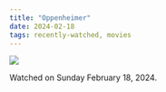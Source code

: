 ```yaml
---
title: "Oppenheimer"
date: 2024-02-18
tags: recently-watched, movies
---
```


 <p><img src="https://a.ltrbxd.com/resized/film-poster/7/8/4/3/2/8/784328-oppenheimer-0-600-0-900-crop.jpg?v=e3c6e7a32c"/></p> <p>Watched on Sunday February 18, 2024.</p>